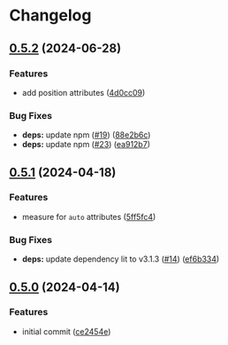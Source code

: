 # Changelog

## [0.5.2](https://github.com/jrandolf/lit-motion/compare/v0.5.1...v0.5.2) (2024-06-28)


### Features

* add position attributes ([4d0cc09](https://github.com/jrandolf/lit-motion/commit/4d0cc098304fba9db212c656ee810c6a62871682))


### Bug Fixes

* **deps:** update npm ([#19](https://github.com/jrandolf/lit-motion/issues/19)) ([88e2b6c](https://github.com/jrandolf/lit-motion/commit/88e2b6c759db63e9fbb4eaef5141418cb8b63dd0))
* **deps:** update npm ([#23](https://github.com/jrandolf/lit-motion/issues/23)) ([ea912b7](https://github.com/jrandolf/lit-motion/commit/ea912b747715333e1ee1b0494d570bb31faa5ffc))

## [0.5.1](https://github.com/jrandolf/lit-motion/compare/v0.5.0...v0.5.1) (2024-04-18)


### Features

* measure for `auto` attributes ([5ff5fc4](https://github.com/jrandolf/lit-motion/commit/5ff5fc40e9e13d0512b4239c4b9b8c353d1da757))


### Bug Fixes

* **deps:** update dependency lit to v3.1.3 ([#14](https://github.com/jrandolf/lit-motion/issues/14)) ([ef6b334](https://github.com/jrandolf/lit-motion/commit/ef6b334eb95cb4cb357169e2c3b08907021f2da6))

## [0.5.0](https://github.com/jrandolf/lit-motion/compare/v0.5.0...v0.5.0) (2024-04-14)


### Features

* initial commit ([ce2454e](https://github.com/jrandolf/lit-motion/commit/ce2454e4ea1738ea6c06f1079024fb6303227aa0))
